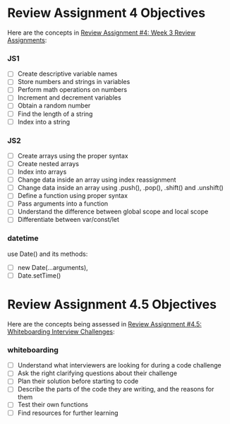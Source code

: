 # Review Assignment 4 Objectives

Here are the concepts in [Review Assignment #4: Week 3 Review Assignments](https://github.com/Techtonica/curriculum/blob/main/javascript/week-4-JS-assessment.md):

### JS1

- [ ] Create descriptive variable names
- [ ] Store numbers and strings in variables
- [ ] Perform math operations on numbers
- [ ] Increment and decrement variables
- [ ] Obtain a random number
- [ ] Find the length of a string
- [ ] Index into a string

### JS2

- [ ] Create arrays using the proper syntax
- [ ] Create nested arrays
- [ ] Index into arrays
- [ ] Change data inside an array using index reassignment
- [ ] Change data inside an array using .push(), .pop(), .shift() and .unshift()
- [ ] Define a function using proper syntax
- [ ] Pass arguments into a function
- [ ] Understand the difference between global scope and local scope
- [ ] Differentiate between var/const/let

### datetime

use Date() and its methods:

- [ ] new Date(...arguments),
- [ ] Date.setTime()

# Review Assignment 4.5 Objectives

Here are the concepts being assessed in [Review Assignment #4.5: Whiteboarding Interview Challenges](../career/interviewing/week-3-whiteboard-challenges.md):

### whiteboarding

- [ ] Understand what interviewers are looking for during a code challenge
- [ ] Ask the right clarifying questions about their challenge
- [ ] Plan their solution before starting to code
- [ ] Describe the parts of the code they are writing, and the reasons for them
- [ ] Test their own functions
- [ ] Find resources for further learning
